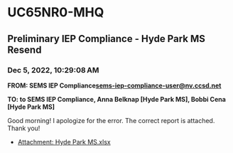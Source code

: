 # UC65NR0-MHQ
## Preliminary IEP Compliance - Hyde Park MS Resend
### Dec 5, 2022, 10:29:08 AM
**FROM: SEMS IEP Compliance<sems-iep-compliance-user@nv.ccsd.net>**

**TO: to SEMS IEP Compliance, Anna Belknap [Hyde Park MS], Bobbi Cena [Hyde Park MS]**


Good morning! I apologize for the error. The correct report is attached. Thank you!  





* [Attachment: Hyde Park MS.xlsx](UC65NR0-MHQ-attachment-1.xlsx)
